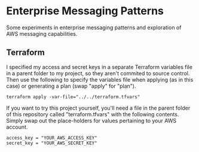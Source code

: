 # Enterprise Messaging Patterns
Some experiments in enterprise messaging patterns and exploration of AWS messaging capabilities.
## Terraform
I specified my access and secret keys in a separate Terraform variables file in a parent folder to my project, so they aren't commited to source control.
Then use the following to specify the variables file when applying (as in this case) or generating a plan (swap "apply" for "plan").
````
terraform apply -var-file="../../terraform.tfvars"
````
If you want to try this project yourself, you'll need a file in the parent folder of this repository called "terraform.tfvars" with the following contents.
Simply swap out the place-holders for values pertaining to your AWS account.
````
access_key = "YOUR_AWS_ACCESS_KEY"
secret_key = "YOUR_AWS_SECRET_KEY"
````